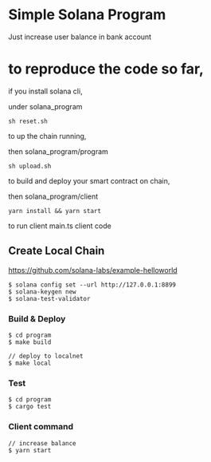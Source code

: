 # Simple Solana Program
Just increase user balance in bank account

# to reproduce the code so far,

if you install solana cli, 

under solana_program

```
sh reset.sh 
```

to up the chain running,

then solana_program/program

```
sh upload.sh
```

to build and deploy your smart contract on chain,

then solana_program/client

```
yarn install && yarn start 
```

to run client main.ts client code



## Create Local Chain

https://github.com/solana-labs/example-helloworld

```
$ solana config set --url http://127.0.0.1:8899
$ solana-keygen new
$ solana-test-validator
```

### Build & Deploy

```
$ cd program
$ make build

// deploy to localnet
$ make local
```

### Test

```
$ cd program
$ cargo test
```

### Client command

```
// increase balance
$ yarn start
```


